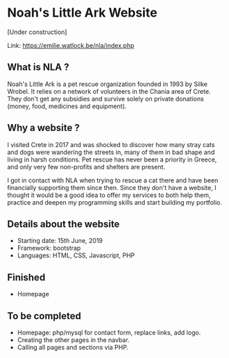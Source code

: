 # Noah's Little Ark Website

[Under construction]

Link: https://emilie.watlock.be/nla/index.php

## What is NLA ?

Noah's Little Ark is a pet rescue organization founded in 1993 by Silke Wrobel. It relies on a network of volunteers in the Chania area of Crete. They don't get any subsidies and survive solely on private donations (money, food, medicines and equipment).

## Why a website ?

I visited Crete in 2017 and was shocked to discover how many stray cats and dogs were wandering the streets in, many of them in bad shape and living in harsh conditions. Pet rescue has never been a priority in Greece, and only very few non-profits and shelters are present. 

I got in contact with NLA when trying to rescue a cat there and have been financially supporting them since then. Since they don't have a website, I thought it would be a good idea to offer my services to both help them, practice and deepen my programming skills and start building my portfolio.

## Details about the website

* Starting date: 15th June, 2019
* Framework: bootstrap
* Languages: HTML, CSS, Javascript, PHP

## Finished

* Homepage

## To be completed

* Homepage: php/mysql for contact form, replace links, add logo.
* Creating the other pages in the navbar.
* Calling all pages and sections via PHP.
